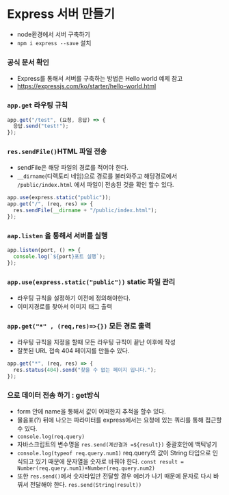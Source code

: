 # Express 서버 만들기

- node환경에서 서버 구축하기
- `npm i express --save` 설치

### 공식 문서 확인

- Express를 통해서 서버를 구축하는 방법은 Hello world 예제 참고
- https://expressjs.com/ko/starter/hello-world.html

### `app.get` 라우팅 규칙

```javascript
app.get("/test", (요청, 응답) => {
  응답.send("test!");
});
```

### `res.sendFile()`HTML 파일 전송

- sendFile은 해당 파일의 경로를 적어야 한다.
- `__dirname`(디렉토리 네임)으로 경로를 불러와주고 해당경로에서 `/public/index.html` 에서 파일이 전송된 것을 확인 할수 있다.

```javascript
app.use(express.static("public"));
app.get("/", (req, res) => {
  res.sendFile(__dirname + "/public/index.html");
});
```

### `aap.listen` 을 통해서 서버를 실행

```javascript
app.listen(port, () => {
  console.log(`${port}포트 실행`);
});
```

### `app.use(express.static("public"))` static 파일 관리

- 라우팅 규칙을 설정하기 이전에 정의해야한다.
- 이미지경로를 찾아서 이미지 태그 출력

### `app.get("*" , (req,res)=>{})` 모든 경로 출력

- 라우팅 규칙을 지정을 할때 모든 라우팅 규칙이 끝난 이후에 작성
- 잘못된 URL 접속 404 페이지를 만들수 있다.

```javascript
app.get("*", (req, res) => {
  res.status(404).send("찾을 수 없는 페이지 입니다.");
});
```

### <form> 으로 데이터 전송 하기 : get방식

- form 안에 name을 통해서 값이 어떠한지 추적을 할수 있다.
- 물음표(?) 뒤에 나오는 파라미터를 express에서는 요청에 있는 쿼리를 통해 접근할수 있다.
- `console.log(req.query)`
- 자바스크립트의 변수명을 `res.send(계산결과 =${result})` 중괄호안에 백틱넣기
- `console.log(typeof req.query.num1)` req.query의 값이 String 타입으로 인식되고 있기 때문에 문자열을 숫자로 바꿔야 한다. `const result = Number(req.query.num1)+Number(req.query.num2)`
- 또한 `res.send()`에서 숫자타입만 전달할 경우 에러가 나기 때문에 문자로 다시 바꿔서 전달해야 한다. `res.send(String(result))`
